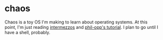 # chaos

Chaos is a toy OS I'm making to learn about operating systems. At this point, I'm just reading [intermezzos](https://intermezzos.github.io/) and [phil-opp's tutorial](https://os.phil-opp.com/vga-text-mode/). I plan to go until I have a shell, probably.

